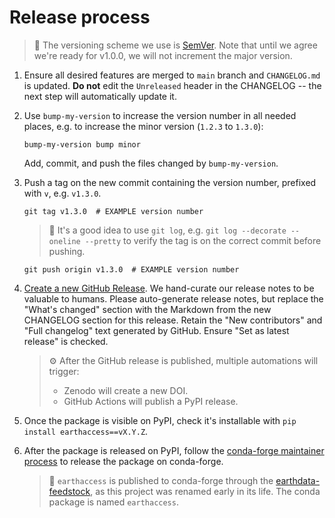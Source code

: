 # Release process

> :memo: The versioning scheme we use is [SemVer](http://semver.org/). Note that until
> we agree we're ready for v1.0.0, we will not increment the major version.

1. Ensure all desired features are merged to `main` branch and `CHANGELOG.md` is
   updated. **Do not** edit the `Unreleased` header in the CHANGELOG -- the next step
   will automatically update it.
1. Use `bump-my-version` to increase the version number in all needed places, e.g. to
   increase the minor version (`1.2.3` to `1.3.0`):

   ```plain
   bump-my-version bump minor
   ```

   Add, commit, and push the files changed by `bump-my-version`.
1. Push a tag on the new commit containing the version number, prefixed with `v`, e.g.
   `v1.3.0`.

   ```plain
   git tag v1.3.0  # EXAMPLE version number
   ```

   > :memo: It's a good idea to use `git log`, e.g. `git log --decorate --oneline
   > --pretty` to verify the tag is on the correct commit before pushing.

   ```plain
   git push origin v1.3.0  # EXAMPLE version number
   ```
1. [Create a new GitHub Release](https://github.com/nsidc/earthaccess/releases/new). We
   hand-curate our release notes to be valuable to humans. Please auto-generate
   release notes, but replace the "What's changed" section with the Markdown from the
   new CHANGELOG section for this release. Retain the "New contributors" and "Full
   changelog" text generated by GitHub. Ensure "Set as latest release" is checked.

   > :gear: After the GitHub release is published, multiple automations will trigger:
   >
   > - Zenodo will create a new DOI.
   > - GitHub Actions will publish a PyPI release.
1. Once the package is visible on PyPI, check it's installable with `pip install
   earthaccess==vX.Y.Z`.
1. After the package is released on PyPI, follow the
   [conda-forge maintainer process](https://conda-forge.org/docs/maintainer/) to release
   the package on conda-forge.

   > :memo: `earthaccess` is published to conda-forge through the
   > [earthdata-feedstock](https://github.com/conda-forge/earthdata-feedstock), as this
   > project was renamed early in its life. The conda package is named `earthaccess`.
